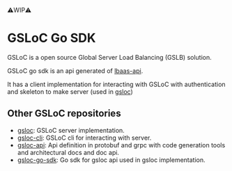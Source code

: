 ⚠️WIP⚠️
# GSLoC Go SDK

GSLoC is a open source Global Server Load Balancing (GSLB) solution.

GSLoC go sdk is an api generated of [lbaas-api](https://github.com/orange-cloudfoundry/gsloc-api). 

It has a client implementation for interacting with GSLoC with authentication and skeleton to make server (used in [gsloc](https://github.com/orange-cloudfoundry/gsloc))

## Other GSLoC repositories 

- [gsloc](https://github.com/orange-cloudfoundry/gsloc): GSLoC server implementation.
- [gsloc-cli](https://github.com/orange-cloudfoundry/gsloc-cli): GSLoC cli for interacting with server.
- [gsloc-api](https://github.com/orange-cloudfoundry/gsloc-api): Api definition in protobuf and grpc with code generation tools and architectural docs and doc api.
- [gsloc-go-sdk](https://github.com/orange-cloudfoundry/gsloc-go-sdk): Go sdk for gsloc api used in gsloc implementation.
